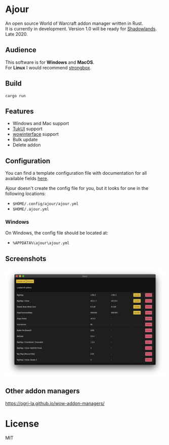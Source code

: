 # Ajour
An open source World of Warcraft addon manager written in Rust.  
It is currently in development. Version 1.0 will be ready for [Shadowlands](https://worldofwarcraft.com/en-us/shadowlands). Late 2020.

## Audience
This software is for **Windows** and **MacOS**.  
For **Linux** I would recommend [strongbox](https://github.com/ogri-la/strongbox).

## Build
```
cargo run
```

## Features
- Windows and Mac support
- [TukUI](https://www.tukui.org/) support
- [wowinterface](wowinterface.com) support
- Bulk update
- Delete addon

## Configuration
You can find a template configuration file with documentation for all available fields [here](./ajour.yml).

Ajour doesn't create the config file for you, but it looks for one in the following locations:

* `$HOME/.config/ajour/ajour.yml`
* `$HOME/.ajour.yml`

### Windows
On Windows, the config file should be located at:

* `%APPDATA%\ajour\ajour.yml`

## Screenshots
![](./screenshots/ajour-0.0.1.png)

## Other addon managers
https://ogri-la.github.io/wow-addon-managers/

# License
MIT
